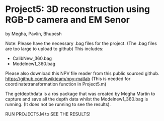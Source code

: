 # Project5: 3D reconstruction using RGB-D camera and EM Senor

by Megha, Pavlin, Bhupesh

Note: 
Please have the necessary .bag files for the project. (The .bag files are too large to upload to github)
This includes:
- CalibNew_360.bag
- Modelnew1_360.bag

Please also download this NPV file reader from this public sourced github. 
https://github.com/kwikteam/npy-matlab
(This is needed for coordinatetransformation function in Project5.m)

The getdepthdata is a ros package that was created by Megha Martin to capture and save all the depth data whilst the Modelnew1_360.bag is running. (It does not be running to see the results).

RUN PROJECT5.M to SEE THE RESULTS!

